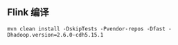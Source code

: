 ## Flink 编译

```
mvn clean install -DskipTests -Pvendor-repos -Dfast -Dhadoop.version=2.6.0-cdh5.15.1
```